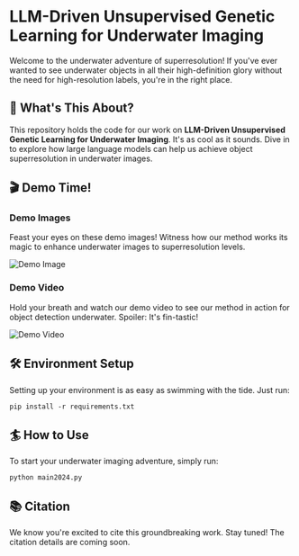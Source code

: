 # LLM-Driven Unsupervised Genetic Learning for Underwater Imaging 

Welcome to the underwater adventure of superresolution! If you've ever wanted to see underwater objects in all their high-definition glory without the need for high-resolution labels, you're in the right place.

## 🌊 What's This About?
This repository holds the code for our work on **LLM-Driven Unsupervised Genetic Learning for Underwater Imaging**. It's as cool as it sounds. Dive in to explore how large language models can help us achieve object superresolution in underwater images.

## 🎬 Demo Time!
### Demo Images
Feast your eyes on these demo images! Witness how our method works its magic to enhance underwater images to superresolution levels. 

![Demo Image](path/to/demo-image.jpg)

### Demo Video
Hold your breath and watch our demo video to see our method in action for object detection underwater. Spoiler: It's fin-tastic!

![Demo Video](https://github.com/yuanzhengthu/LLM4UnderwaterRobot/tree/main/ForReadme/1.gif)

## 🛠️ Environment Setup
Setting up your environment is as easy as swimming with the tide. Just run:
```
pip install -r requirements.txt
```

## 🏄 How to Use
To start your underwater imaging adventure, simply run:
```
python main2024.py
```
## 📚 Citation
We know you're excited to cite this groundbreaking work. Stay tuned! The citation details are coming soon.
